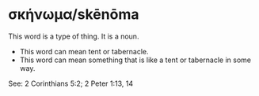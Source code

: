 # σκήνωμα/skēnōma
This word is a type of thing. It is a noun.

* This word can mean tent or tabernacle.
* This word can mean something that is like a tent or tabernacle in some way.

See: 2 Corinthians 5:2; 2 Peter 1:13, 14
